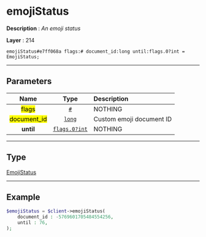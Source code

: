 # emojiStatus

**Description** : *An emoji status*

**Layer** : 214

```tl
emojiStatus#e7ff068a flags:# document_id:long until:flags.0?int = EmojiStatus;
```

---

## Parameters

| Name | Type | Description |
| :---: | :---: | :--- |
| <mark>flags</mark> | [`#`](type/#) | NOTHING |
| <mark>document_id</mark> | [`long`](type/long) | Custom emoji document ID |
| **until** | [`flags.0?int`](type/int) | NOTHING |

---

## Type

[EmojiStatus](type/EmojiStatus)

---

## Example

```php
$emojiStatus = $client->emojiStatus(
	document_id : -5769601705484554256,
	until : 76,
);
```